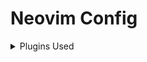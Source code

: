 # Neovim Config

<details>
  <summary>
    Plugins Used
  </summary>
  <table>
    <thead>
      <tr>
        <th>Name</th>
        <th>Description</th>
      </tr>
    </thead>
    <tbody>
      <tr>
        <td><a href="https://github.com/wbthomason/packer.nvim">wbthomason/packer.nvim</a></td>
        <td>A use-package inspired plugin manager for Neovim.</td>
      </tr>
      <tr>
        <td><a href="https://github.com/rcarriga/nvim-notify">rcarriga/nvim-notify</a></td>
        <td>A fancy, configurable, notification manager for NeoVim</td>
      </tr>
      <tr>
        <td><a href="https://github.com/nvim-lua/plenary.nvim">nvim-lua/plenary.nvim</a></td>
        <td>plenary: full; complete; entire; absolute; unqualified. All the lua functions I don't want to write twice.
        </td>
      </tr>
      <tr>
        <td><a href="https://github.com/nvim-lua/popup.nvim">nvim-lua/popup.nvim</a></td>
        <td>[WIP] An implementation of the Popup API from vim in Neovim. Hope to upstream when complete</td>
      </tr>
      <tr>
        <td><a href="https://github.com/folke/lua-dev">folke/lua-dev.nvim</a></td>
        <td>Dev setup for init.lua and plugin development with full signature help, docs and completion for the nvim lua
          API.</td>
      </tr>
      <tr>
        <td><a href="https://github.com/kyazdani42/nvim-web-devicons">kyazdani42/nvim-web-devicons</a></td>
        <td>lua <code>fork</code> of vim-web-devicons for neovim</td>
      </tr>
      <tr>
        <td><a href="https://github.com/kyazdani42/nvim-tree.lua">kyazdani42/nvim-tree.lua</a></td>
        <td>A file explorer tree for neovim written in lua</td>
      </tr>
      <tr>
        <td><a href="https://github.com/folke/which-key.nvim">folke/which-key.nvim</a></td>
        <td>Create key bindings that stick. WhichKey is a lua plugin for Neovim 0.5 that displays a popup with possible
          keybindings of the command you started typing.</td>
      </tr>
      <tr>
        <td><a href="https://github.com/neovim/nvim-lspconfig">neovim/nvim-lspconfig</a></td>
        <td>Quickstart configurations for the Nvim LSP client</td>
      </tr>
      <tr>
        <td><a href="https://github.com/kabouzeid/nvim-lspinstall">kabouzeid/nvim-lspinstall</a></td>
        <td>Install LSP Servers</td>
      </tr>
      <tr>
        <td><a href="https://github.com/hrsh7th/nvim-cmp">hrsh7th/nvim-cmp</a></td>
        <td>Autocompletion plugin</td>
      </tr>
      <tr>
        <td><a href="https://github.com/hrsh7th/cmp-nvim-lsp">hrsh7th/cmp-nvim-lsp</a></td>
        <td>LSP source for nvim-cmp</td>
      </tr>
      <tr>
        <td><a href="https://github.com/saandparwaiz1">saadparwaiz1/cmp_luasnip</a></td>
        <td>Snippets source for nvim-cmp</td>
      </tr>
      <tr>
        <td><a href="https://github.com/L3MON4D3/LuaSnip">L3MON4D3/LuaSnip</a></td>
        <td>Snippets Plugin</td>
      </tr>
      <tr>
        <td><a href="https://github.com/onsails/lspkind-nvim">onsails/lspkind-nvim</a></td>
        <td>vscode-like pictograms for neovim lsp completion items</td>
      </tr>
      <tr>
        <td><a href="https://github.com/glepnir/lspsaga.nvim">glepnir/lspsaga.nvim</a></td>
        <td>A light-weight lsp plugin based on neovim built-in lsp with highly a performant UI.</td>
      </tr>
      <tr>
        <td><a href="https://github.com/jose-elias-alvarez/null-ls.nvim">jose-elias-alvarez/null-ls.nvim</a></td>
        <td>inject LSP diagnostics, code actions, and more via Lua</td>
      </tr>
      <tr>
        <td><a href="https://github.com/ray-x/lsp_signature.nvim">ray-x/lsp_signature.nvim</a></td>
        <td>lsp signature hint when you type</td>
      </tr>
      <tr>
        <td><a href="https://github.com/folke/trouble.nvim">folke/trouble.nvim</a></td>
        <td>A pretty diagnostics, references, telescope results, quickfix and location list to help you solve all the
          trouble your code is causing.</td>
      </tr>
      <tr>
        <td><a href="https://github.com/nvim-telescope/telescope.nvim">nvim-telescope/telescope.nvim</a></td>
        <td>Find, Filter, Preview, Pick. All lua, all the time.</td>
      </tr>
      <tr>
        <td><a
            href="https://github.com/nvim-telescope/telescope-fzy-native.nvim">nvim-telescope/telescope-fzy-native.nvim</a>
        </td>
        <td>FZY style sorter that is compiled loader</td>
      </tr>
      <tr>
        <td><a
            href="https://github.com/nvim-telescope/telescope-media-files.nvim">nvim-telescope/telescope-media-files.nvim</a>
        </td>
        <td>Telescope extension to preview media files using Ueberzug.</td>
      </tr>
      <tr>
        <td><a href="https://github.com/jvgrootveld/telescope-zoxide">jvgrootveld/telescope-zoxide</a></td>
        <td>An extension for telescope.nvim that allows you operate zoxide within Neovim.</td>
      </tr>
      <tr>
        <td><a href="https://github.comnvim-treesitter/nvim-treesitter">nvim-treesitter/nvim-treesitter</a></td>
        <td>Nvim Treesitter configurations and abstraction layer</td>
      </tr>
      <tr>
        <td><a
            href="https://github.com/nvim-treesitter/nvim-treesitter-refactor">nvim-treesitter/nvim-treesitter-refactor</a>
        </td>
        <td>Refactor module for nvim-treesitter</td>
      </tr>
      <tr>
        <td><a
            href="https://github.com/nvim-treesitter/nvim-treesitter-textobjects">nvim-treesitter/nvim-treesitter-textobjects</a>
        </td>
        <td>Create your own textobjects using tree-sitter queries!</td>
      </tr>
      <tr>
        <td><a href="https://github.com/romgrk/nvim-treesitter-context">romgrk/nvim-treesitter-context</a></td>
        <td>Show code context</td>
      </tr>
      <tr>
        <td><a href="https://github.com/windwp/nvim-ts-autotag">windwp/nvim-ts-autotag</a></td>
        <td>Use treesitter to auto close and auto rename html tag</td>
      </tr>
      <tr>
        <td><a
            href="https://github.com/JoosepAlviste/nvim-ts-context-commentstring">JoosepAlviste/nvim-ts-context-commentstring</a>
        </td>
        <td>Neovim treesitter plugin for setting the commentstring based on the cursor location in a file.</td>
      </tr>
      <tr>
        <td><a href="https://github.com/tpope/vim-commentary">tpope/vim-commentary</a></td>
        <td>commentary.vim: comment stuff out</td>
      </tr>
      <tr>
        <td><a href="https://github.com/lewis6991/gitsigns.nvim">lewis6991/gitsigns.nvim</a></td>
        <td>Git signs written in pure lua</td>
      </tr>
      <tr>
        <td><a href="https://github.com/lukas-reineke/indent-blankline.nvim">lukas-reineke/indent-blankline.nvim</a>
        </td>
        <td>Indent guides for Neovim</td>
      </tr>
      <tr>
        <td><a href="https://github.com/akinsho/nvim-bufferline.lua">akinsho/nvim-bufferline.lua</a></td>
        <td>A snazzy bufferline for Neovim</td>
      </tr>
      <tr>
        <td><a href="https://github.com/hoob3rt/lualine.nvim">hoob3rt/lualine.nvim</a></td>
        <td>A blazing fast and easy to configure neovim statusline plugin written in pure lua.</td>
      </tr>
      <tr>
        <td><a href="https://github.com/ellisonleao/glow.nvim">ellisonleao/glow.nvim</a></td>
        <td>A markdown preview directly in your neovim.</td>
      </tr>
      <tr>
        <td><a href="https://github.com/glepnir/dashboard-nvim">glepnir/dashboard-nvim</a></td>
        <td>vim dashboard</td>
      </tr>
      <tr>
        <td><a href="https://github.com/vuki656/package-info.nvim">vuki656/package-info.nvim</a></td>
        <td>See latest package versions in your package.json</td>
      </tr>
      <tr>
        <td><a href="https://github.com/ahmedkhalf/project.nvim">ahmedkhalf/project.nvim</a></td>
        <td>The superior project management solution for neovim.</td>
      </tr>
      <tr>
        <td><a href="https://github.com/jghauser/mkdir.nvim">jghauser/mkdir.nvim</a></td>
        <td>This neovim plugin creates missing folders on save.</td>
      </tr>
      <tr>
        <td><a href="https://github.com/wakatime/vim-wakatime">wakatime/vim-wakatime</a></td>
        <td>Vim plugin for automatic time tracking and metrics generated from your programming activity.</td>
      </tr>
      <tr>
        <td><a href="https://github.com/folke/tokyonight.nvim">folke/tokyonight.nvim</a></td>
        <td>A clean, dark Neovim theme written in Lua, with support for lsp, treesitter and lots of plugins.</td>
      </tr>
    </tbody>
  </table>
</details>

